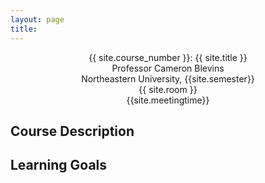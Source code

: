 ```yaml
---
layout: page
title:
---
```


<div style="text-align: center">
<p>
{{ site.course_number }}: {{ site.title }}<br>
Professor Cameron Blevins<br>
Northeastern University, {{site.semester}}<br>
{{ site.room }}<br>
{{site.meetingtime}}
</p>
</div>

## Course Description

## Learning Goals
